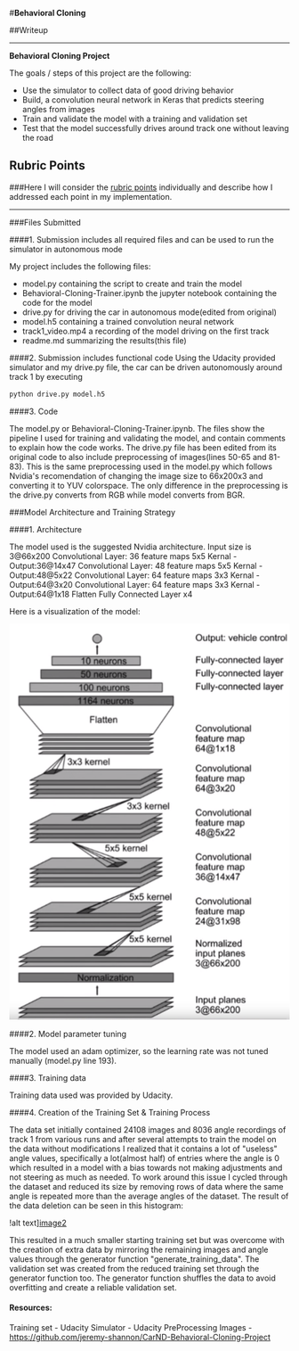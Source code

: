 #**Behavioral Cloning** 

##Writeup

---

**Behavioral Cloning Project**

The goals / steps of this project are the following:
* Use the simulator to collect data of good driving behavior
* Build, a convolution neural network in Keras that predicts steering angles from images
* Train and validate the model with a training and validation set
* Test that the model successfully drives around track one without leaving the road


[//]: # (Image References)

[image1]: ./NvidiaArch.png "Nvidia Architecture"
[image2]: ./ReducedData.png "Data Histogram"

## Rubric Points
###Here I will consider the [rubric points](https://review.udacity.com/#!/rubrics/432/view) individually and describe how I addressed each point in my implementation.  

---
###Files Submitted

####1. Submission includes all required files and can be used to run the simulator in autonomous mode

My project includes the following files:
* model.py containing the script to create and train the model
* Behavioral-Cloning-Trainer.ipynb the jupyter notebook containing the code for the model
* drive.py for driving the car in autonomous mode(edited from original)
* model.h5 containing a trained convolution neural network 
* track1_video.mp4 a recording of the model driving on the first track
* readme.md summarizing the results(this file)

####2. Submission includes functional code
Using the Udacity provided simulator and my drive.py file, the car can be driven autonomously around track 1 by executing 
```sh
python drive.py model.h5
```

####3. Code

The model.py or Behavioral-Cloning-Trainer.ipynb. The files show the pipeline I used for training and validating the model, and contain comments to explain how the code works.
The drive.py file has been edited from its original code to also include preprocessing of images(lines 50-65 and 81-83). This is the same preprocessing used in the model.py which follows 
Nvidia's recomendation of changing the image size to 66x200x3 and converting it to YUV colorspace. The only difference in the preprocessing is the drive.py converts from RGB while model converts from BGR.

###Model Architecture and Training Strategy

####1. Architecture

The model used is the suggested Nvidia architecture.
Input size is 3@66x200
Convolutional Layer: 36 feature maps 5x5 Kernal - Output:36@14x47
Convolutional Layer: 48 feature maps 5x5 Kernal - Output:48@5x22
Convolutional Layer: 64 feature maps 3x3 Kernal - Output:64@3x20
Convolutional Layer: 64 feature maps 3x3 Kernal - Output:64@1x18
Flatten
Fully Connected Layer x4

Here is a visualization of the model:

![alt text][image1]

####2. Model parameter tuning

The model used an adam optimizer, so the learning rate was not tuned manually (model.py line 193).

####3. Training data

Training data used was provided by Udacity.

####4. Creation of the Training Set & Training Process

The data set initially contained 24108 images and 8036 angle recordings of track 1 from various runs and after several attempts to train the model on the data without modifications 
I realized that it contains a lot of "useless" angle values, specifically a lot(almost half) of entries where the angle is 0 which resulted in a model with a bias towards not making adjustments
and not steering as much as needed. To work around this issue I cycled through the dataset and reduced its size by removing rows of data where the same angle is repeated more than the average angles of the dataset.
The result of the data deletion can be seen in this histogram:

!alt text][image2]


This resulted in a much smaller starting training set but was overcome with the creation of extra data by mirroring the remaining images and angle values through the generator function "generate_training_data".
The validation set was created from the reduced training set through the generator function too. The generator function shuffles the data to avoid overfitting and create a reliable validation set.


#### Resources:
Training set - Udacity
Simulator - Udacity
PreProcessing Images - https://github.com/jeremy-shannon/CarND-Behavioral-Cloning-Project